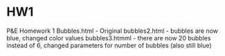 # HW1
P&amp;E Homework 1
Bubbles.html - Original
bubbles2.html - bubbles are now blue, changed color values
bubbles3.htmml - there are now 20 bubbles instead of 6, changed parameters for number of bubbles (also still blue)
